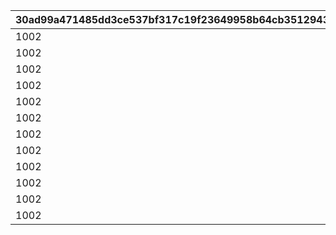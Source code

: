 |30ad99a471485dd3ce537bf317c19f23649958b64cb35129434a8b1487e1e4f4|a60821556d91caaa1e63de2eeb0d10e28fd4f1c507eef3c52e9ab038cda50234|27cfe34fb56e53ebe1d1fa9f7affb4ba07fab0aaa8baa0b1c2dd1111e55a542e|8e5f144386f5fb7a114481674959f828a72622437ccd37e5eb33ceb5f262dc32|5cf6efb19d7b9da101f40e630c12e468b2a569520d8ff3c7d3c5a420c42b7d71|1e35cae1b8b259bc447867672b4fadc3bd5125d77224459c97c0ec234416b47e|
| --- | --- | --- | --- | --- | --- |
|1002|2020/04/01|10|6|1|0|
|1002|2020/04/01 2:00:00|10|2|2|120|
|1002|2020/04/01 4:00:00|10|2|3|120|
|1002|2020/04/01 6:00:00|10|2|4|120|
|1002|2020/04/01 8:00:00|10|2|5|120|
|1002|2020/04/01 10:00:00|10|2|6|120|
|1002|2020/04/01 12:00:00|10|2|7|120|
|1002|2020/04/01 14:00:00|10|2|8|120|
|1002|2020/04/01 16:00:00|10|2|9|120|
|1002|2020/04/01 18:00:00|10|2|10|120|
|1002|2020/04/01 20:00:00|10|2|11|120|
|1002|2020/04/01 22:00:00|10|2|12|120|